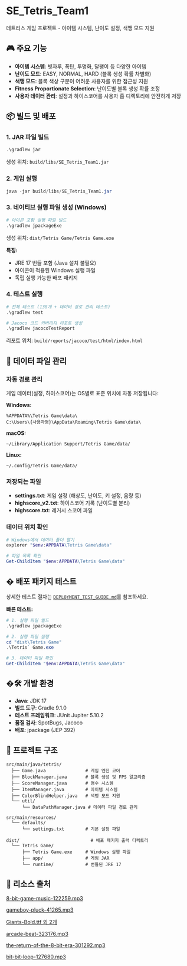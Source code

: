 # SE_Tetris_Team1

테트리스 게임 프로젝트 - 아이템 시스템, 난이도 설정, 색맹 모드 지원

## 🎮 주요 기능
- **아이템 시스템**: 빗자루, 폭탄, 투명화, 달팽이 등 다양한 아이템
- **난이도 모드**: EASY, NORMAL, HARD (블록 생성 확률 차별화)
- **색맹 모드**: 블록 색상 구분이 어려운 사용자를 위한 접근성 지원
- **Fitness Proportionate Selection**: 난이도별 블록 생성 확률 조정
- **사용자 데이터 관리**: 설정과 하이스코어를 사용자 홈 디렉토리에 안전하게 저장

## 📦 빌드 및 배포

### 1. JAR 파일 빌드
```powershell
.\gradlew jar
```
생성 위치: `build/libs/SE_Tetris_Team1.jar`

### 2. 게임 실행
```powershell
java -jar build/libs/SE_Tetris_Team1.jar
```

### 3. 네이티브 실행 파일 생성 (Windows)
```powershell
# 아이콘 포함 실행 파일 빌드
.\gradlew jpackageExe
```
생성 위치: `dist/Tetris Game/Tetris Game.exe`

**특징:**
- JRE 17 번들 포함 (Java 설치 불필요)
- 아이콘이 적용된 Windows 실행 파일
- 독립 실행 가능한 배포 패키지

### 4. 테스트 실행
```powershell
# 전체 테스트 (138개 + 데이터 경로 관리 테스트)
.\gradlew test

# Jacoco 코드 커버리지 리포트 생성
.\gradlew jacocoTestReport
```
리포트 위치: `build/reports/jacoco/test/html/index.html`

## 💾 데이터 파일 관리

### 자동 경로 관리
게임 데이터(설정, 하이스코어)는 OS별로 표준 위치에 자동 저장됩니다:

**Windows:**
```
%APPDATA%\Tetris Game\data\
C:\Users\{사용자명}\AppData\Roaming\Tetris Game\data\
```

**macOS:**
```
~/Library/Application Support/Tetris Game/data/
```

**Linux:**
```
~/.config/Tetris Game/data/
```

### 저장되는 파일
- **settings.txt**: 게임 설정 (해상도, 난이도, 키 설정, 음량 등)
- **highscore_v2.txt**: 하이스코어 기록 (난이도별 분리)
- **highscore.txt**: 레거시 스코어 파일

### 데이터 위치 확인
```powershell
# Windows에서 데이터 폴더 열기
explorer "$env:APPDATA\Tetris Game\data"

# 파일 목록 확인
Get-ChildItem "$env:APPDATA\Tetris Game\data"
```

## � 배포 패키지 테스트

상세한 테스트 절차는 [`DEPLOYMENT_TEST_GUIDE.md`](DEPLOYMENT_TEST_GUIDE.md)를 참조하세요.

**빠른 테스트:**
```powershell
# 1. 실행 파일 빌드
.\gradlew jpackageExe

# 2. 실행 파일 실행
cd "dist\Tetris Game"
.\Tetris` Game.exe

# 3. 데이터 파일 확인
Get-ChildItem "$env:APPDATA\Tetris Game\data"
```

## �🛠️ 개발 환경
- **Java**: JDK 17
- **빌드 도구**: Gradle 9.1.0
- **테스트 프레임워크**: JUnit Jupiter 5.10.2
- **품질 검사**: SpotBugs, Jacoco
- **배포**: jpackage (JEP 392)

## 📁 프로젝트 구조
```
src/main/java/tetris/
  ├── Game.java               # 게임 엔진 코어
  ├── BlockManager.java       # 블록 생성 및 FPS 알고리즘
  ├── ScoreManager.java       # 점수 시스템
  ├── ItemManager.java        # 아이템 시스템
  ├── ColorBlindHelper.java   # 색맹 모드 지원
  └── util/
      └── DataPathManager.java # 데이터 파일 경로 관리

src/main/resources/
  └── defaults/
      └── settings.txt        # 기본 설정 파일

dist/                           # 배포 패키지 출력 디렉토리
  └── Tetris Game/
      ├── Tetris Game.exe     # Windows 실행 파일
      ├── app/                # 게임 JAR
      └── runtime/            # 번들된 JRE 17
```

## 🎨 리소스 출처

[8-bit-game-music-122259.mp3](https://pixabay.com/ko/music/%EB%B9%84%EB%94%94%EC%98%A4-%EA%B2%8C%EC%9E%84-8-bit-game-music-122259/)

[gameboy-pluck-41265.mp3](https://pixabay.com/ko/sound-effects/gameboy-pluck-41265/)

[Giants-Bold.ttf 외 2개](https://www.giantsclub.com/html/?pcode=1007)

[arcade-beat-323176.mp3](https://pixabay.com/ko/music/%EB%B9%84%EB%94%94%EC%98%A4-%EA%B2%8C%EC%9E%84-arcade-beat-323176/)

[the-return-of-the-8-bit-era-301292.mp3](https://pixabay.com/music/video-games-the-return-of-the-8-bit-era-301292/)

[bit-bit-loop-127680.mp3](https://pixabay.com/ko/music/%EB%B9%84%EB%94%94%EC%98%A4-%EA%B2%8C%EC%9E%84-bit-bit-loop-127680/)



